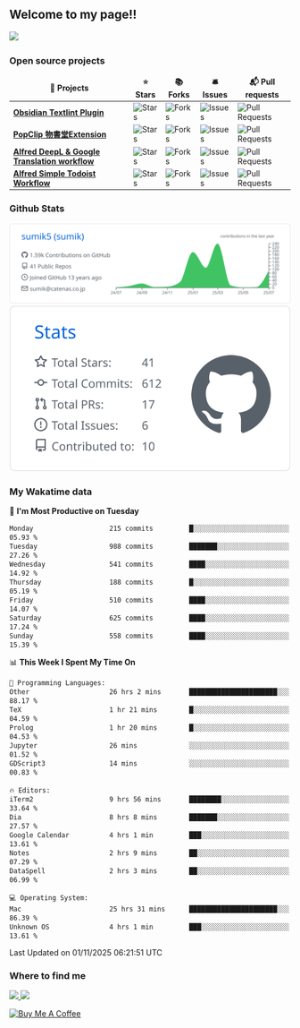 
<h2>Welcome to my page!!</h2>

![](https://komarev.com/ghpvc/?username=shivase&color=red)

<h3>Open source projects</h3>
<table>
  <thead align="center">
    <tr border: none;>
      <td><b>🎁 Projects</b></td>
      <td><b>⭐ Stars</b></td>
      <td><b>📚 Forks</b></td>
      <td><b>🛎 Issues</b></td>
      <td><b>📬 Pull requests</b></td>
    </tr>
  </thead>
  <tbody>
    <tr>
      <td><a href="https://github.com/shivase/obsidian-textlint"><b>Obsidian Textlint Plugin</b></a></td>
      <td><img alt="Stars" src="https://img.shields.io/github/stars/shivase/obsidian-textlint?style=flat-square&labelColor=343b41"/></td>
      <td><img alt="Forks" src="https://img.shields.io/github/forks/shivase/obsidian-textlint?style=flat-square&labelColor=343b41"/></td>
      <td><img alt="Issues" src="https://img.shields.io/github/issues/shivase/obsidian-textlint?style=flat-square&labelColor=343b41"/></td>
      <td><img alt="Pull Requests" src="https://img.shields.io/github/issues-pr/shivase/obsidian-textlint?style=flat-square&labelColor=343b41"/></td>
    </tr>
    <tr>
      <td><a href="https://github.com/shivase/popclip-monokakido"><b>PopClip 物書堂Extension</b></a></td>
      <td><img alt="Stars" src="https://img.shields.io/github/stars/shivase/popclip-monokakido?style=flat-square&labelColor=343b41"/></td>
      <td><img alt="Forks" src="https://img.shields.io/github/forks/shivase/popclip-monokakido?style=flat-square&labelColor=343b41"/></td>
      <td><img alt="Issues" src="https://img.shields.io/github/issues/shivase/popclip-monokakido?style=flat-square&labelColor=343b41"/></td>
      <td><img alt="Pull Requests" src="https://img.shields.io/github/issues-pr/shivase/popclip-monokakido?style=flat-square&labelColor=343b41"/></td>
    </tr>
    <tr>
      <td><a href="https://github.com/shivase/alfred-workflow-deepl-google-translation"><b>Alfred DeepL & Google Translation workflow</b></a></td>
      <td><img alt="Stars" src="https://img.shields.io/github/stars/shivase/alfred-workflow-deepl-google-translation?style=flat-square&labelColor=343b41"/></td>
      <td><img alt="Forks" src="https://img.shields.io/github/forks/shivase/alfred-workflow-deepl-google-translation?style=flat-square&labelColor=343b41"/></td>
      <td><img alt="Issues" src="https://img.shields.io/github/issues/shivase/alfred-workflow-deepl-google-translation?style=flat-square&labelColor=343b41"/></td>
      <td><img alt="Pull Requests" src="https://img.shields.io/github/issues-pr/shivase/alfred-workflow-deepl-google-translation?style=flat-square&labelColor=343b41"/></td>
    </tr>
    <tr>
      <td><a href="https://github.com/shivase/alfred-simple-todoist"><b>Alfred Simple Todoist Workflow</b></a></td>
      <td><img alt="Stars" src="https://img.shields.io/github/stars/shivase/alfred-simple-todoist?style=flat-square&labelColor=343b41"/></td>
      <td><img alt="Forks" src="https://img.shields.io/github/forks/shivase/alfred-simple-todoist?style=flat-square&labelColor=343b41"/></td>
      <td><img alt="Issues" src="https://img.shields.io/github/issues/shivase/alfred-simple-todoist?style=flat-square&labelColor=343b41"/></td>
      <td><img alt="Pull Requests" src="https://img.shields.io/github/issues-pr/shivase/alfred-simple-todoist?style=flat-square&labelColor=343b41"/></td>
    </tr>
  </tbody>
</table>

<h3>Github Stats</h3>

![](https://raw.githubusercontent.com/shivase/profile-summary-cards/master/profile-summary-card-output/github/0-profile-details.svg)
![](https://raw.githubusercontent.com/shivase/profile-summary-cards/master/profile-summary-card-output/github/3-stats.svg)

<h3>My Wakatime data</h3>

<!--START_SECTION:waka-->
📅 **I'm Most Productive on Tuesday** 

```text
Monday                   215 commits         █░░░░░░░░░░░░░░░░░░░░░░░░   05.93 % 
Tuesday                  988 commits         ███████░░░░░░░░░░░░░░░░░░   27.26 % 
Wednesday                541 commits         ████░░░░░░░░░░░░░░░░░░░░░   14.92 % 
Thursday                 188 commits         █░░░░░░░░░░░░░░░░░░░░░░░░   05.19 % 
Friday                   510 commits         ████░░░░░░░░░░░░░░░░░░░░░   14.07 % 
Saturday                 625 commits         ████░░░░░░░░░░░░░░░░░░░░░   17.24 % 
Sunday                   558 commits         ████░░░░░░░░░░░░░░░░░░░░░   15.39 % 
```


📊 **This Week I Spent My Time On** 

```text
💬 Programming Languages: 
Other                    26 hrs 2 mins       ██████████████████████░░░   88.17 % 
TeX                      1 hr 21 mins        █░░░░░░░░░░░░░░░░░░░░░░░░   04.59 % 
Prolog                   1 hr 20 mins        █░░░░░░░░░░░░░░░░░░░░░░░░   04.53 % 
Jupyter                  26 mins             ░░░░░░░░░░░░░░░░░░░░░░░░░   01.52 % 
GDScript3                14 mins             ░░░░░░░░░░░░░░░░░░░░░░░░░   00.83 % 

🔥 Editors: 
iTerm2                   9 hrs 56 mins       ████████░░░░░░░░░░░░░░░░░   33.64 % 
Dia                      8 hrs 8 mins        ███████░░░░░░░░░░░░░░░░░░   27.57 % 
Google Calendar          4 hrs 1 min         ███░░░░░░░░░░░░░░░░░░░░░░   13.61 % 
Notes                    2 hrs 9 mins        ██░░░░░░░░░░░░░░░░░░░░░░░   07.29 % 
DataSpell                2 hrs 3 mins        ██░░░░░░░░░░░░░░░░░░░░░░░   06.99 % 

💻 Operating System: 
Mac                      25 hrs 31 mins      ██████████████████████░░░   86.39 % 
Unknown OS               4 hrs 1 min         ███░░░░░░░░░░░░░░░░░░░░░░   13.61 % 
```


 Last Updated on 01/11/2025 06:21:51 UTC
<!--END_SECTION:waka-->

<h3>Where to find me</h3>
<p>
  <a href="https://www.twitter.com/sumik5">
    <img src="https://img.shields.io/badge/twitter-%231DA1F2.svg?&style=for-the-badge&logo=twitter&logoColor=white" height=25>
  </a>
  <a href="https://zenn.dev/shivase">
    <img src="https://img.shields.io/badge/-Zenn-03363D.svg?logo=zenn&style=flat-square" height=25>
  </a>
</p>

<p>
  <a href="https://www.buymeacoffee.com/shivase" target="_blank" rel="noreferrer nofollow">
    <img src="https://cdn.buymeacoffee.com/buttons/default-red.png" alt="Buy Me A Coffee" height="30" width="150" >
  </a>
</p>
